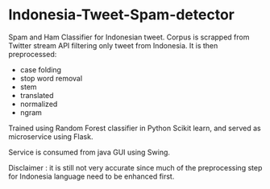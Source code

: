 # Indonesia-Tweet-Spam-detector

Spam and Ham Classifier for Indonesian tweet.
Corpus is scrapped from Twitter stream API filtering only tweet from Indonesia.
It is then preprocessed:
  - case folding
  - stop word removal
  - stem
  - translated
  - normalized
  - ngram

Trained using Random Forest classifier in Python Scikit learn,
and served as microservice using Flask.

Service is consumed from java GUI using Swing.


Disclaimer : 
it is still not very accurate since much of the preprocessing step for Indonesia language need to be enhanced first.
